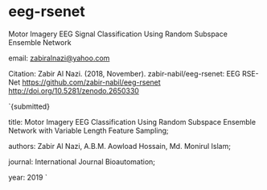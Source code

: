 # eeg-rsenet
Motor Imagery EEG Signal Classification Using Random Subspace Ensemble Network

email: zabiralnazi@yahoo.com

Citation: Zabir Al Nazi. (2018, November). zabir-nabil/eeg-rsenet: EEG RSE-Net https://github.com/zabir-nabil/eeg-rsenet  http://doi.org/10.5281/zenodo.2650330

`{submitted}

title: Motor Imagery EEG Classification Using Random Subspace Ensemble Network with Variable Length Feature Sampling;

authors: Zabir Al Nazi, A.B.M. Aowload Hossain, Md. Monirul Islam;

journal: International Journal Bioautomation;

year: 2019
`
